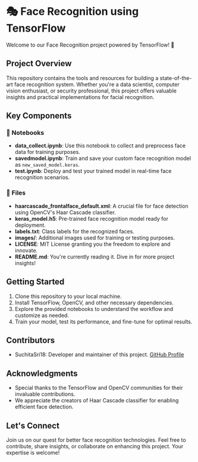 # 🎭 Face Recognition using TensorFlow

Welcome to our Face Recognition project powered by TensorFlow! 🚀

## Project Overview

This repository contains the tools and resources for building a state-of-the-art face recognition system. Whether you're a data scientist, computer vision enthusiast, or security professional, this project offers valuable insights and practical implementations for facial recognition.

## Key Components

### 📓 Notebooks
- **data_collect.ipynb**: Use this notebook to collect and preprocess face data for training purposes.
- **savedmodel.ipynb**: Train and save your custom face recognition model as `new_saved_model.keras`.
- **test.ipynb**: Deploy and test your trained model in real-time face recognition scenarios.

### 📁 Files
- **haarcascade_frontalface_default.xml**: A crucial file for face detection using OpenCV's Haar Cascade classifier.
- **keras_model.h5**: Pre-trained face recognition model ready for deployment.
- **labels.txt**: Class labels for the recognized faces.
- **images/**: Additional images used for training or testing purposes.
- **LICENSE**: MIT License granting you the freedom to explore and innovate.
- **README.md**: You're currently reading it. Dive in for more project insights!

## Getting Started

1. Clone this repository to your local machine.
2. Install TensorFlow, OpenCV, and other necessary dependencies.
3. Explore the provided notebooks to understand the workflow and customize as needed.
4. Train your model, test its performance, and fine-tune for optimal results.

## Contributors

- SuchitaSri18: Developer and maintainer of this project. [GitHub Profile](https://github.com/SuchitaSri18)

## Acknowledgments

- Special thanks to the TensorFlow and OpenCV communities for their invaluable contributions.
- We appreciate the creators of Haar Cascade classifier for enabling efficient face detection.

## Let's Connect

Join us on our quest for better face recognition technologies. Feel free to contribute, share insights, or collaborate on enhancing this project. Your expertise is welcome!
